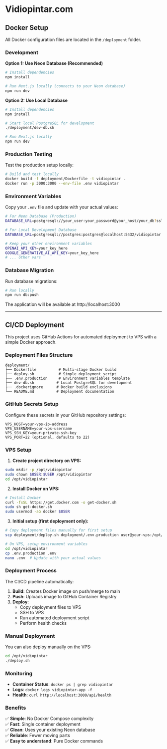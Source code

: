 # Vidiopintar.com

## Docker Setup

All Docker configuration files are located in the `/deployment` folder.

### Development

**Option 1: Use Neon Database (Recommended)**
```bash
# Install dependencies
npm install

# Run Next.js locally (connects to your Neon database)
npm run dev
```

**Option 2: Use Local Database**
```bash
# Install dependencies
npm install

# Start local PostgreSQL for development
./deployment/dev-db.sh

# Run Next.js locally
npm run dev
```

### Production Testing

Test the production setup locally:

```bash
# Build and test locally
docker build -f deployment/Dockerfile -t vidiopintar .
docker run -p 3000:3000 --env-file .env vidiopintar
```

### Environment Variables

Copy your `.env` file and update with your actual values:

```bash
# For Neon Database (Production)
DATABASE_URL=postgresql://your_user:your_password@your_host/your_db?sslmode=require

# For Local Development Database
DATABASE_URL=postgresql://postgres:postgres@localhost:5432/vidiopintar

# Keep your other environment variables
OPENAI_API_KEY=your_key_here
GOOGLE_GENERATIVE_AI_API_KEY=your_key_here
# ... other vars
```

### Database Migration

Run database migrations:

```bash
# Run locally
npm run db:push
```

The application will be available at http://localhost:3000

---

## CI/CD Deployment

This project uses GitHub Actions for automated deployment to VPS with a simple Docker approach.

### Deployment Files Structure

```
deployment/
├── Dockerfile          # Multi-stage Docker build
├── deploy.sh           # Simple deployment script
├── .env.production     # Environment variables template  
├── dev-db.sh          # Local PostgreSQL for development
├── .dockerignore      # Docker build exclusions
└── README.md          # Deployment documentation
```

### GitHub Secrets Setup

Configure these secrets in your GitHub repository settings:

```
VPS_HOST=your-vps-ip-address
VPS_USERNAME=your-vps-username  
VPS_SSH_KEY=your-private-ssh-key
VPS_PORT=22 (optional, defaults to 22)
```

### VPS Setup

1. **Create project directory on VPS:**
```bash
sudo mkdir -p /opt/vidiopintar
sudo chown $USER:$USER /opt/vidiopintar
cd /opt/vidiopintar
```

2. **Install Docker on VPS:**
```bash
# Install Docker
curl -fsSL https://get.docker.com -o get-docker.sh
sudo sh get-docker.sh
sudo usermod -aG docker $USER
```

3. **Initial setup (first deployment only):**
```bash
# Copy deployment files manually for first setup
scp deployment/deploy.sh deployment/.env.production user@your-vps:/opt/vidiopintar/

# On VPS, setup environment variables
cd /opt/vidiopintar
cp .env.production .env
nano .env  # Update with your actual values
```

### Deployment Process

The CI/CD pipeline automatically:

1. **Build**: Creates Docker image on push/merge to main
2. **Push**: Uploads image to GitHub Container Registry  
3. **Deploy**: 
   - Copy deployment files to VPS
   - SSH to VPS
   - Run automated deployment script
   - Perform health checks

### Manual Deployment

You can also deploy manually on the VPS:

```bash
cd /opt/vidiopintar
./deploy.sh
```

### Monitoring

- **Container Status**: `docker ps | grep vidiopintar`
- **Logs**: `docker logs vidiopintar-app -f`
- **Health**: `curl http://localhost:3000/api/health`

### Benefits

✅ **Simple**: No Docker Compose complexity  
✅ **Fast**: Single container deployment  
✅ **Clean**: Uses your existing Neon database  
✅ **Reliable**: Fewer moving parts  
✅ **Easy to understand**: Pure Docker commands